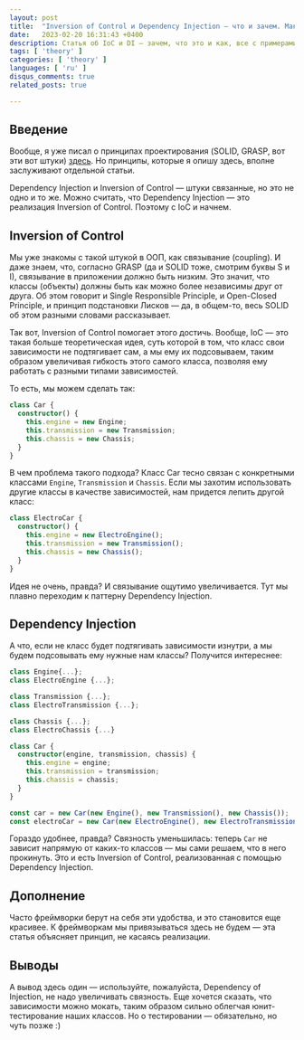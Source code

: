 ```yaml
---
layout: post
title:  "Inversion of Control и Dependency Injection — что и зачем. Максимально коротко."
date:   2023-02-20 16:31:43 +0400
description: Статья об IoC и DI — зачем, что это и как, все с примерами и предельно понятно.
tags: [ 'theory' ]
categories: [ 'theory' ]
languages: [ 'ru' ]
disqus_comments: true
related_posts: true

---
```


## Введение

Вообще, я уже писал о принципах проектирования (SOLID, GRASP, вот эти вот штуки) [здесь](https://sptm.space/ru/2023/solid-grasp-and-stuff/). Но принципы, которые я опишу здесь, вполне заслуживают отдельной статьи.

Dependency Injection и Inversion of Control — штуки связанные, но это не одно и то же. Можно считать, что Dependency Injection — это реализация Inversion of Control. Поэтому с IoC и начнем.

## Inversion of Control

Мы уже знакомы с такой штукой в ООП, как связывание (coupling). И даже знаем, что, согласно GRASP (да и SOLID тоже, смотрим буквы S и I), связывание в приложении должно быть низким. Это значит, что классы (объекты) должны быть как можно более независимы друг от друга. Об этом говорит и Single Responsible Principle, и Open-Closed Principle, и принцип подстановки Лисков — да, в общем-то, весь SOLID об этом разными словами рассказывает.

Так вот, Inversion of Control помогает этого достичь. Вообще, IoC — это такая больше теоретическая идея, суть которой в том, что класс свои зависимости не подтягивает сам, а мы ему их подсовываем, таким образом увеличивая гибкость этого самого класса, позволяя ему работать с разными типами зависимостей.

То есть, мы можем сделать так:

```ts
class Car {
  constructor() {
    this.engine = new Engine;
    this.transmission = new Transmission;
    this.chassis = new Chassis;
  }
}
```

В чем проблема такого подхода? Класс Car тесно связан с конкретными классами `Engine`, `Transmission` и `Chassis`. Если мы захотим использовать другие классы в качестве зависимостей, нам придется лепить другой класс:

```ts
class ElectroCar {
  constructor() {
    this.engine = new ElectroEngine();
    this.transmission = new Transmission();
    this.chassis = new Chassis();
  }
}
```

Идея не очень, правда? И связывание ощутимо увеличивается. Тут мы плавно переходим к паттерну Dependency Injection.

## Dependency Injection

А что, если не класс будет подтягивать зависимости изнутри, а мы будем подсовывать ему нужные нам классы? Получится интереснее:

```ts
class Engine{...};
class ElectroEngine {...};

class Transmission {...};
class ElectroTransmission {...};

class Chassis {...};
class ElectroChassis {...}

class Car {
  constructor(engine, transmission, chassis) {
    this.engine = engine;
    this.transmission = transmission;
    this.chassis = chassis;
  }
}

const car = new Car(new Engine(), new Transmission(), new Chassis());
const electroCar = new Car(new ElectroEngine(), new ElectroTransmission(), new ElectroChassis());
```

Гораздо удобнее, правда? Связность уменьшилась: теперь `Car` не зависит напрямую от каких-то классов — мы сами решаем, что в него прокинуть. Это и есть Inversion of Control, реализованная с помощью Dependency Injection.

## Дополнение

Часто фреймворки берут на себя эти удобства, и это становится еще красивее. К фреймворкам мы привязываться здесь не будем — эта статья объясняет принцип, не касаясь реализации.

## Выводы

А вывод здесь один — используйте, пожалуйста, Dependency of Injection, не надо увеличивать связность. Еще хочется сказать, что зависимости можно мокать, таким образом сильно облегчая юнит-тестирование наших классов. Но о тестировании — обязательно, но чуть позже :)
